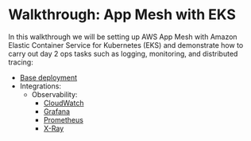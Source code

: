 # Walkthrough: App Mesh with EKS

In this walkthrough we will be setting up AWS App Mesh with Amazon Elastic Container Service for Kubernetes (EKS) and demonstrate how to carry out day 2 ops tasks such as logging, monitoring, and distributed tracing:

* [Base deployment](base.md)
* Integrations:
  * Observability:
    * [CloudWatch](o11y-cloudwatch.md)
    * [Grafana](o11y-grafana.md)
    * [Prometheus](o11y-prometheus.md)
    * [X-Ray](o11y-xray.md)
